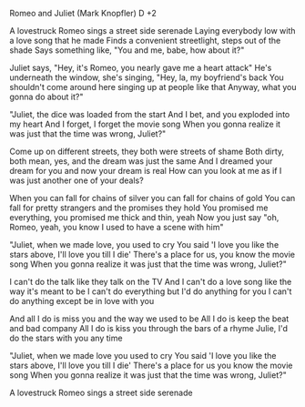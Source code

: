 Romeo and Juliet (Mark Knopfler) D +2 

A lovestruck Romeo sings a street side serenade
Laying everybody low with a love song that he made
Finds a  convenient streetlight, steps out of the shade
Says something like, "You and me, babe, how about it?"

Juliet says, "Hey, it's Romeo, you nearly gave me a heart attack"
He's underneath the window, she's singing, "Hey, la, my boyfriend's back
You shouldn't come around here singing up at people like that
Anyway, what you gonna do about it?"

"Juliet, the dice was loaded from the start
And I bet, and you exploded into my heart
And I forget, I forget the movie song
When you gonna realize it was just that the time was wrong, Juliet?"

Come up on different streets, they both were streets of shame
Both dirty, both mean, yes, and the dream was just the same
And I dreamed your dream for you and now your dream is real
How can you look at me as if I was just another one of your deals?

When you can fall for chains of silver you can fall for chains of gold
You can fall for pretty strangers and the promises they hold
You promised me everything, you promised me thick and thin, yeah
Now you just say "oh, Romeo, yeah, you know I used to have a scene with him"

"Juliet, when we made love, you used to cry
You said 'I love you like the stars above, I'll love you till I die'
There's a place for us, you know the movie song
When you gonna realize it was just that the time was wrong, Juliet?"

I can't do the talk like they talk on the TV
And I can't do a love song like the way it's meant to be
I can't do everything but I'd do anything for you
I can't do anything except be in love with you

And all I do is miss you and the way we used to be
All I do is keep the beat and bad company
All I do is kiss you through the bars of a rhyme
Julie, I'd do the stars with you any time

"Juliet, when we made love you used to cry
You said 'I love you like the stars above, I'll love you till I die'
There's a place for us you know the movie song
When you gonna realize it was just that the time was wrong, Juliet?"

A lovestruck Romeo sings a street side serenade